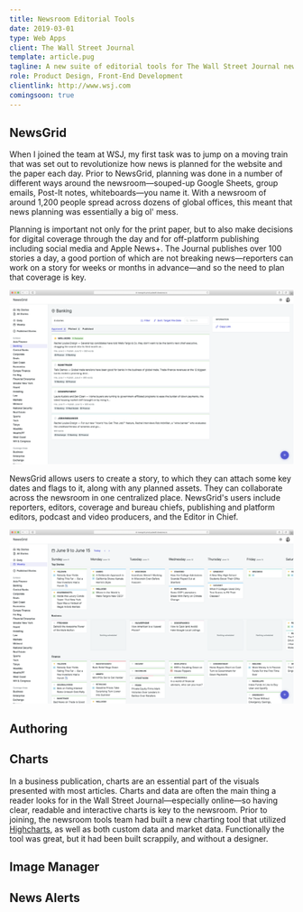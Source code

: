 ```yaml
---
title: Newsroom Editorial Tools
date: 2019-03-01
type: Web Apps
client: The Wall Street Journal
template: article.pug
tagline: A new suite of editorial tools for The Wall Street Journal newsroom for planning, image management, charting, sending push alerts and authoring.
role: Product Design, Front-End Development
clientlink: http://www.wsj.com
comingsoon: true
---
```


## NewsGrid

When I joined the team at WSJ, my first task was to jump on a moving train that was set out to revolutionize how news is planned for the website and the paper each day. Prior to NewsGrid, planning was done in a number of different ways around the newsroom—souped-up Google Sheets, group emails, Post-It notes, whiteboards—you name it. With a newsroom of around 1,200 people spread across dozens of global offices, this meant that news planning was essentially a big ol' mess.

Planning is important not only for the print paper, but to also make decisions for digital coverage through the day and for off-platform publishing including social media and Apple News+. The Journal publishes over 100 stories a day, a good portion of which are not breaking news—reporters can work on a story for weeks or months in advance—and so the need to plan that coverage is key.

![Weekly planning view in NewsGrid](newsgrid-weekly.png "Weekly planning view in NewsGrid")

NewsGrid allows users to create a story, to which they can attach some key dates and flags to it, along with any planned assets. They can collaborate across the newsroom in one centralized place. NewsGrid's users include reporters, editors, coverage and bureau chiefs, publishing and platform editors, podcast and video producers, and the Editor in Chief.

![Bureau planning view in NewsGrid](newsgrid-buro.png "Bureau planning view in NewsGrid")

## Authoring

## Charts

In a business publication, charts are an essential part of the visuals presented with most articles. Charts and data are often the main thing a reader looks for in the Wall Street Journal—especially online—so having clear, readable and interactive charts is key to the newsroom. Prior to joining, the newsroom tools team had built a new charting tool that utilized [Highcharts](https://www.highcharts.com), as well as both custom data and market data. Functionally the tool was great, but it had been built scrappily, and without a designer.

## Image Manager

## News Alerts
